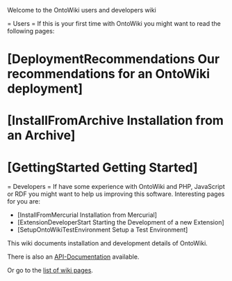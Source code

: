 
Welcome to the OntoWiki users and developers wiki

= Users =
If this is your first time with OntoWiki you might want to read the following pages:
  # [DeploymentRecommendations Our recommendations for an OntoWiki deployment]
  # [InstallFromArchive Installation from an Archive]
  # [GettingStarted Getting Started]

= Developers =
If have some experience with OntoWiki and PHP, JavaScript or RDF you might want to help us improving this software. Interesting pages for you are:
  * [InstallFromMercurial Installation from Mercurial]
  * [ExtensionDeveloperStart Starting the Development of a new Extension]
  * [SetupOntoWikiTestEnvironment Setup a Test Environment]

This wiki documents installation and development details of OntoWiki.

There is also an [API-Documentation](http://docs.ontowiki.net/fw/) available.

Or go to the [list of wiki pages](https://github.com/AKSW/OntoWiki/wiki/_pages).